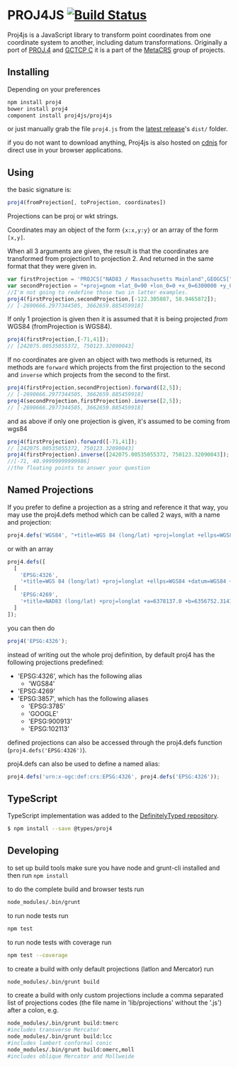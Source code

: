 # PROJ4JS [![Build Status](https://travis-ci.org/proj4js/proj4js.svg)](https://travis-ci.org/proj4js/proj4js)

Proj4js is a JavaScript library to transform point coordinates from one coordinate system to another, including datum transformations.
Originally a port of [PROJ.4](http://trac.osgeo.org/proj/) and [GCTCP C](http://edcftp.cr.usgs.gov/pub//software/gctpc) it is
a part of the [MetaCRS](http://wiki.osgeo.org/wiki/MetaCRS) group of projects.

## Installing

Depending on your preferences

```bash
npm install proj4
bower install proj4
component install proj4js/proj4js
```

or just manually grab the file `proj4.js` from the [latest release](https://github.com/proj4js/proj4js/releases)'s `dist/` folder.

if you do not want to download anything, Proj4js is also hosted on [cdnjs](http://www.cdnjs.com/libraries/proj4js) for direct use in your browser applications.

## Using

the basic signature is:

```javascript
proj4(fromProjection[, toProjection, coordinates])
```

Projections can be proj or wkt strings.

Coordinates may an object of the form `{x:x,y:y}` or an array of the form `[x,y]`.

When all 3 arguments  are given, the result is that the coordinates are transformed from projection1 to projection 2. And returned in the same format that they were given in.

```javascript
var firstProjection = 'PROJCS["NAD83 / Massachusetts Mainland",GEOGCS["NAD83",DATUM["North_American_Datum_1983",SPHEROID["GRS 1980",6378137,298.257222101,AUTHORITY["EPSG","7019"]],AUTHORITY["EPSG","6269"]],PRIMEM["Greenwich",0,AUTHORITY["EPSG","8901"]],UNIT["degree",0.01745329251994328,AUTHORITY["EPSG","9122"]],AUTHORITY["EPSG","4269"]],UNIT["metre",1,AUTHORITY["EPSG","9001"]],PROJECTION["Lambert_Conformal_Conic_2SP"],PARAMETER["standard_parallel_1",42.68333333333333],PARAMETER["standard_parallel_2",41.71666666666667],PARAMETER["latitude_of_origin",41],PARAMETER["central_meridian",-71.5],PARAMETER["false_easting",200000],PARAMETER["false_northing",750000],AUTHORITY["EPSG","26986"],AXIS["X",EAST],AXIS["Y",NORTH]]';
var secondProjection = "+proj=gnom +lat_0=90 +lon_0=0 +x_0=6300000 +y_0=6300000 +ellps=WGS84 +datum=WGS84 +units=m +no_defs";
//I'm not going to redefine those two in latter examples.
proj4(firstProjection,secondProjection,[-122.305887, 58.9465872]);
// [-2690666.2977344505, 3662659.885459918]
```

If only 1 projection is given then it is assumed that it is being projected *from* WGS84 (fromProjection is WGS84).

```javascript
proj4(firstProjection,[-71,41]);
// [242075.00535055372, 750123.32090043]
```

If no coordinates are given an object with two methods is returned, its methods are `forward` which projects from the first projection to the second and `inverse` which projects from the second to the first.

```javascript
proj4(firstProjection,secondProjection).forward([2,5]);
// [-2690666.2977344505, 3662659.885459918]
proj4(secondProjection,firstProjection).inverse([2,5]);
// [-2690666.2977344505, 3662659.885459918]
```

and as above if only one projection is given, it's assumed to be coming from wgs84

```javascript
proj4(firstProjection).forward([-71,41]);
// [242075.00535055372, 750123.32090043]
proj4(firstProjection).inverse([242075.00535055372, 750123.32090043]);
//[-71, 40.99999999999986]
//the floating points to answer your question
```

## Named Projections

If you prefer to define a projection as a string and reference it that way, you may use the proj4.defs method which can be called 2 ways, with a name and projection:

```js
proj4.defs('WGS84', "+title=WGS 84 (long/lat) +proj=longlat +ellps=WGS84 +datum=WGS84 +units=degrees");
```

or with an array

```js
proj4.defs([
  [
    'EPSG:4326',
    '+title=WGS 84 (long/lat) +proj=longlat +ellps=WGS84 +datum=WGS84 +units=degrees'],
  [
    'EPSG:4269',
    '+title=NAD83 (long/lat) +proj=longlat +a=6378137.0 +b=6356752.31414036 +ellps=GRS80 +datum=NAD83 +units=degrees'
  ]
]);
```

you can then do

```js
proj4('EPSG:4326');
```

instead of writing out the whole proj definition, by default proj4 has the following projections predefined:

- 'EPSG:4326', which has the following alias
    - 'WGS84'
- 'EPSG:4269'
- 'EPSG:3857', which has the following aliases
    - 'EPSG:3785'
    - 'GOOGLE'
    - 'EPSG:900913'
    - 'EPSG:102113'

defined projections can also be accessed through the proj4.defs function (`proj4.defs('EPSG:4326')`).

proj4.defs can also be used to define a named alias:

```javascript
proj4.defs('urn:x-ogc:def:crs:EPSG:4326', proj4.defs('EPSG:4326'));
```

## TypeScript

TypeScript implementation was added to the [DefinitelyTyped repository](https://github.com/DefinitelyTyped/DefinitelyTyped).

```bash
$ npm install --save @types/proj4
```

## Developing
to set up build tools make sure you have node and grunt-cli installed and then run `npm install`

to do the complete build and browser tests run

```bash
node_modules/.bin/grunt
```

to run node tests run

```bash
npm test
```

to run node tests with coverage run

```bash
npm test --coverage
```

to create a build with only default projections (latlon and Mercator) run

```bash
node_modules/.bin/grunt build
```

to create a build with only custom projections include a comma separated list of projections codes (the file name in 'lib/projections' without the '.js') after a colon, e.g.

```bash
node_modules/.bin/grunt build:tmerc
#includes transverse Mercator
node_modules/.bin/grunt build:lcc
#includes lambert conformal conic
node_modules/.bin/grunt build:omerc,moll
#includes oblique Mercator and Mollweide
```
